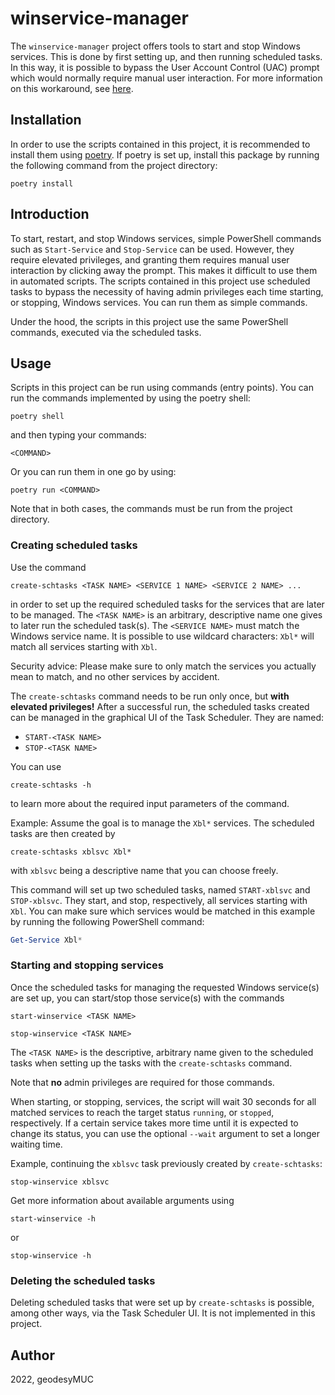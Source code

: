 # winservice-manager

The `winservice-manager` project offers tools to start and stop Windows services. This is done by first setting up, and then running scheduled tasks. In this way, it is possible to bypass the User Account Control (UAC) prompt which would normally require manual user interaction. For more information on this workaround, see [here](https://pentestlab.blog/2017/05/03/uac-bypass-task-scheduler/).

## Installation

In order to use the scripts contained in this project, it is recommended to install them using [poetry](https://python-poetry.org/). If poetry is set up, install this package by running the following command from the project directory:

```console
poetry install
```

## Introduction

To start, restart, and stop Windows services, simple PowerShell commands such as `Start-Service` and `Stop-Service` can be used. However, they require elevated privileges, and granting them requires manual user interaction by clicking away the prompt. This makes it difficult to use them in automated scripts. The scripts contained in this project use scheduled tasks to bypass the necessity of having admin privileges each time starting, or stopping, Windows services. You can run them as simple commands.

Under the hood, the scripts in this project use the same PowerShell commands, executed via the scheduled tasks.

## Usage

Scripts in this project can be run using commands (entry points). You can run the commands implemented by using the poetry shell:

```console
poetry shell
```

and then typing your commands:

```console
<COMMAND>
```

Or you can run them in one go by using:

```console
poetry run <COMMAND>
```

Note that in both cases, the commands must be run from the project directory.


### Creating scheduled tasks

Use the command

```console
create-schtasks <TASK NAME> <SERVICE 1 NAME> <SERVICE 2 NAME> ...
```

in order to set up the required scheduled tasks for the services that are later to be managed. The `<TASK NAME>` is an arbitrary, descriptive name one gives to later run the scheduled task(s). The `<SERVICE NAME>` must match the Windows service name. It is possible to use wildcard characters: `Xbl*` will match all services starting with `Xbl`.

Security advice: Please make sure to only match the services you actually mean to match, and no other services by accident.


The `create-schtasks` command needs to be run only once, but **with elevated privileges!** After a successful run, the scheduled tasks created can be managed in the graphical UI of the Task Scheduler. They are named:

- `START-<TASK NAME>`
- `STOP-<TASK NAME>`

You can use

```console
create-schtasks -h
```

to learn more about the required input parameters of the command.

Example: Assume the goal is to manage the `Xbl*` services. The scheduled tasks are then created by

```console
create-schtasks xblsvc Xbl*
```

with `xblsvc` being a descriptive name that you can choose freely.

This command will set up two scheduled tasks, named `START-xblsvc` and `STOP-xblsvc`. They start, and stop, respectively, all services starting with `Xbl`. You can make sure which services would be matched in this example by running the following PowerShell command:

```powershell
Get-Service Xbl*
```

### Starting and stopping services

Once the scheduled tasks for managing the requested Windows service(s) are set up, you can start/stop those service(s) with the commands

```console
start-winservice <TASK NAME>

stop-winservice <TASK NAME>
```

The `<TASK NAME>` is the descriptive, arbitrary name given to the scheduled tasks when setting up the tasks with the `create-schtasks` command.

Note that **no** admin privileges are required for those commands.

When starting, or stopping, services, the script will wait 30 seconds for all matched services to reach the target status `running`, or `stopped`, respectively. If a certain service takes more time until it is expected to change its status, you can use the optional `--wait` argument to set a longer waiting time.

Example, continuing the `xblsvc` task previously created by `create-schtasks`:

```console
stop-winservice xblsvc
```

Get more information about available arguments using

```console
start-winservice -h
```

or

```console
stop-winservice -h
```

### Deleting the scheduled tasks

Deleting scheduled tasks that were set up by `create-schtasks` is possible, among other ways, via the Task Scheduler UI. It is not implemented in this project.

## Author

2022, geodesyMUC